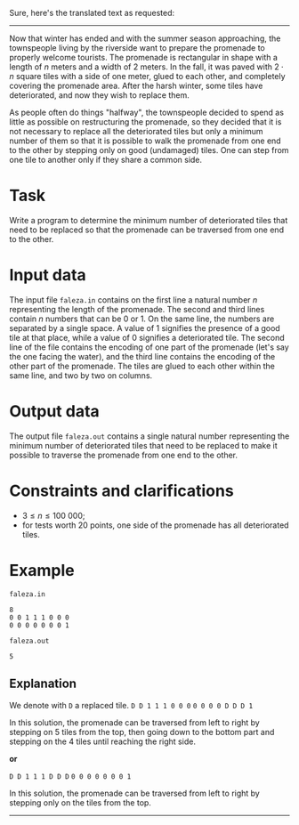 Sure, here's the translated text as requested:

---

Now that winter has ended and with the summer season approaching, the townspeople living by the riverside want to prepare the promenade to properly welcome tourists. The promenade is rectangular in shape with a length of $n$ meters and a width of $2$ meters. In the fall, it was paved with $2 \cdot n$ square tiles with a side of one meter, glued to each other, and completely covering the promenade area. After the harsh winter, some tiles have deteriorated, and now they wish to replace them.

As people often do things "halfway", the townspeople decided to spend as little as possible on restructuring the promenade, so they decided that it is not necessary to replace all the deteriorated tiles but only a minimum number of them so that it is possible to walk the promenade from one end to the other by stepping only on good (undamaged) tiles. One can step from one tile to another only if they share a common side.

# Task

Write a program to determine the minimum number of deteriorated tiles that need to be replaced so that the promenade can be traversed from one end to the other.

# Input data

The input file `faleza.in` contains on the first line a natural number $n$ representing the length of the promenade. The second and third lines contain $n$ numbers that can be $0$ or $1$. On the same line, the numbers are separated by a single space. A value of $1$ signifies the presence of a good tile at that place, while a value of $0$ signifies a deteriorated tile. The second line of the file contains the encoding of one part of the promenade (let's say the one facing the water), and the third line contains the encoding of the other part of the promenade. The tiles are glued to each other within the same line, and two by two on columns.

# Output data

The output file `faleza.out` contains a single natural number representing the minimum number of deteriorated tiles that need to be replaced to make it possible to traverse the promenade from one end to the other.

# Constraints and clarifications

* $3 \leq n \leq 100 \ 000$;
* for tests worth $20$ points, one side of the promenade has all deteriorated tiles.

# Example

`faleza.in`
```
8
0 0 1 1 1 0 0 0
0 0 0 0 0 0 0 1
```

`faleza.out`
```
5
```

## Explanation

We denote with `D` a replaced tile.
`D D 1 1 1 0 0 0`
`0 0 0 0 D D D 1`

In this solution, the promenade can be traversed from left to right by stepping on $5$ tiles from the top, then going down to the bottom part and stepping on the $4$ tiles until reaching the right side.

**or**

`D D 1 1 1 D D D`
`0 0 0 0 0 0 0 1`

In this solution, the promenade can be traversed from left to right by stepping only on the tiles from the top.

---